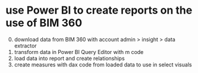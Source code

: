 # use Power BI to create reports on the use of BIM 360
0. download data from BIM 360 with account admin > insight > data extractor
0. transform data in Power BI Query Editor with m code
0. load data into report and create relationships
0. create measures with dax code from loaded data to use in select visuals
